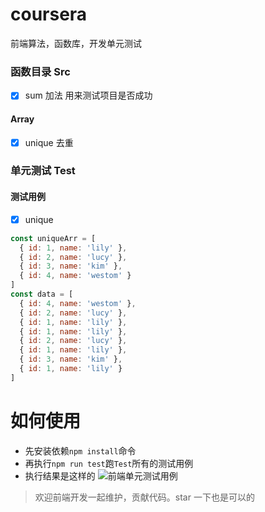 # coursera
前端算法，函数库，开发单元测试

### 函数目录 Src

* [x] sum 加法 用来测试项目是否成功

#### Array 

* [x] unique 去重

### 单元测试 Test

#### 测试用例

* [x] unique 

```js
const uniqueArr = [
  { id: 1, name: 'lily' },
  { id: 2, name: 'lucy' },
  { id: 3, name: 'kim' },
  { id: 4, name: 'westom' }
]
const data = [
  { id: 4, name: 'westom' },
  { id: 2, name: 'lucy' },
  { id: 1, name: 'lily' },
  { id: 1, name: 'lily' },
  { id: 2, name: 'lucy' },
  { id: 1, name: 'lily' },
  { id: 3, name: 'kim' },
  { id: 1, name: 'lily' }
]
```

# 如何使用

* 先安装依赖`npm install`命令
* 再执行`npm run test`跑`Test`所有的测试用例
* 执行结果是这样的
![前端单元测试用例](https://pic1.zhimg.com/50/v2-67583365ebd773ebe913989fd66f683f_r.jpg)

> 欢迎前端开发一起维护，贡献代码。star 一下也是可以的 

